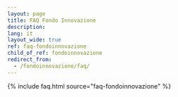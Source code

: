 ```yaml
---
layout: page
title: FAQ Fondo Innovazione
description:
lang: it
layout_wide: true
ref: faq-fondoinnovazione
child_of_ref: fondoinnovazione
redirect_from:
  - /fondoinnovazione/faq/
---
```


{% include faq.html source="faq-fondoinnovazione" %}
